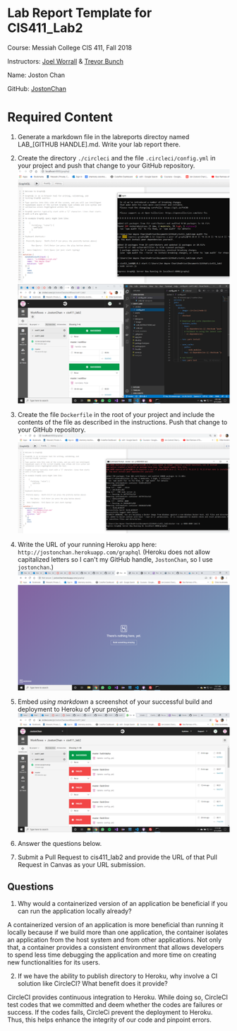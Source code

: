 # Lab Report Template for CIS411_Lab2
Course: Messiah College CIS 411, Fall 2018

Instructors: [Joel Worrall](https://github.com/tangollama) & [Trevor Bunch](https://github.com/trevordbunch)

Name: Joston Chan

GitHub: [JostonChan](https://github.com/JostonChan)

# Required Content

1. Generate a markdown file in the labreports directoy named LAB_[GITHUB HANDLE].md. Write your lab report there.
2. Create the directory ```./circleci``` and the file ```.circleci/config.yml``` in your project and push that change to your GitHub repository.
![GraphQL.png](image/GraphQL.png)
![CircleCi.png](image/CircleCi.png)

3. Create the file ```Dockerfile``` in the root of your project and include the contents of the file as described in the instructions. Push that change to your GitHub repository.
![Docker.png](image/Docker.png)

4. Write the URL of your running Heroku app here: ```http://jostonchan.herokuapp.com/graphql``` (Heroku does not allow capitalized letters so I can't my GitHub handle, `JostonChan`, so I use `jostonchan`.)
![Heroku.png](image/Heroku.png)

5. Embed _using markdown_ a screenshot of your successful build and deployment to Heroku of your project.
![HerokuSuccess.png](image/HerokuSuccess.png)

6. Answer the questions below.
7. Submit a Pull Request to cis411_lab2 and provide the URL of that Pull Request in Canvas as your URL submission.

## Questions
1. Why would a containerized version of an application be beneficial if you can run the application locally already?

A containerized version of an application is more beneficial than running it locally because if we build more than one application,
the container isolates an application from the host system and from other applications. Not only that, a container provides a consistent environment that allows developers to spend less time debugging the application and more time on creating new functionalities for its users.


2. If we have the ability to publish directory to Heroku, why involve a CI solution like CircleCI? What benefit does it provide?

CircleCI provides continuous integration to Heroku. While doing so, CircleCI test codes that we committed and deem whether the codes are failures or success. If the codes fails, CircleCi prevent the deployment to Heroku. Thus, this helps enhance the integrity of our code and pinpoint errors. 
